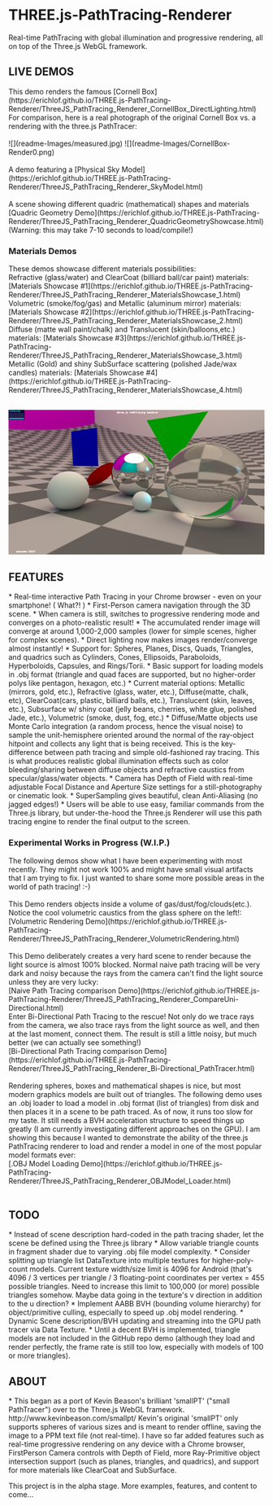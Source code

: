 # THREE.js-PathTracing-Renderer
Real-time PathTracing with global illumination and progressive rendering, all on top of the Three.js WebGL framework. <br>

<h2>LIVE DEMOS</h2>
This demo renders the famous [Cornell Box](https://erichlof.github.io/THREE.js-PathTracing-Renderer/ThreeJS_PathTracing_Renderer_CornellBox_DirectLighting.html) <br>
For comparison, here is a real photograph of the original Cornell Box vs. a rendering with the three.js PathTracer: <br>
<br>
![](readme-Images/measured.jpg) ![](readme-Images/CornellBox-Render0.png)
<br>
<br>
A demo featuring a [Physical Sky Model](https://erichlof.github.io/THREE.js-PathTracing-Renderer/ThreeJS_PathTracing_Renderer_SkyModel.html) <br>
<br>
A scene showing different quadric (mathematical) shapes and materials [Quadric Geometry Demo](https://erichlof.github.io/THREE.js-PathTracing-Renderer/ThreeJS_PathTracing_Renderer_QuadricGeometryShowcase.html) (Warning: this may take 7-10 seconds to load/compile!)<br>
<h3>Materials Demos</h3>
These demos showcase different materials possibilities: <br>
Refractive (glass/water) and ClearCoat (billiard ball/car paint) materials: [Materials Showcase #1](https://erichlof.github.io/THREE.js-PathTracing-Renderer/ThreeJS_PathTracing_Renderer_MaterialsShowcase_1.html) <br>
Volumetric (smoke/fog/gas) and Metallic (aluminum mirror) materials: [Materials Showcase #2](https://erichlof.github.io/THREE.js-PathTracing-Renderer/ThreeJS_PathTracing_Renderer_MaterialsShowcase_2.html) <br>
Diffuse (matte wall paint/chalk) and Translucent (skin/balloons,etc.) materials: [Materials Showcase #3](https://erichlof.github.io/THREE.js-PathTracing-Renderer/ThreeJS_PathTracing_Renderer_MaterialsShowcase_3.html) <br>
Metallic (Gold) and shiny SubSurface scattering (polished Jade/wax candles) materials: [Materials Showcase #4](https://erichlof.github.io/THREE.js-PathTracing-Renderer/ThreeJS_PathTracing_Renderer_MaterialsShowcase_4.html) <br>
<br>

![](readme-Images/threejsPathTracing.png)

<h2>FEATURES</h2>
* Real-time interactive Path Tracing in your Chrome browser - even on your smartphone! ( What?! )
* First-Person camera navigation through the 3D scene.
* When camera is still, switches to progressive rendering mode and converges on a photo-realistic result!
* The accumulated render image will converge at around 1,000-2,000 samples (lower for simple scenes, higher for complex scenes).
* Direct lighting now makes images render/converge almost instantly!
* Support for: Spheres, Planes, Discs, Quads, Triangles, and quadrics such as Cylinders, Cones, Ellipsoids, Paraboloids, Hyperboloids, Capsules, and Rings/Torii.
* Basic support for loading models in .obj format (triangle and quad faces are supported, but no higher-order polys like pentagon, hexagon, etc.)
* Current material options: Metallic (mirrors, gold, etc.), Refractive (glass, water, etc.), Diffuse(matte, chalk, etc), ClearCoat(cars, plastic, billiard balls, etc.), Translucent (skin, leaves, etc.), Subsurface w/ shiny coat (jelly beans, cherries, white glue, polished Jade, etc.), Volumetric (smoke, dust, fog, etc.)
* Diffuse/Matte objects use Monte Carlo integration (a random process, hence the visual noise) to sample the unit-hemisphere oriented around the normal of the ray-object hitpoint and collects any light that is being received.  This is the key-difference between path tracing and simple old-fashioned ray tracing.  This is what produces realistic global illumination effects such as color bleeding/sharing between diffuse objects and refractive caustics from specular/glass/water objects.
* Camera has Depth of Field with real-time adjustable Focal Distance and Aperture Size settings for a still-photography or cinematic look.
* SuperSampling gives beautiful, clean Anti-Aliasing (no jagged edges!)
* Users will be able to use easy, familiar commands from the Three.js library, but under-the-hood the Three.js Renderer will use this path tracing engine to render the final output to the screen.

<h3>Experimental Works in Progress (W.I.P.)</h3>
The following demos show what I have been experimenting with most recently.  They might not work 100% and might have small visual artifacts that I am trying to fix.  I just wanted to share some more possible areas in the world of path tracing! :-) <br>
<br>
This Demo renders objects inside a volume of gas/dust/fog/clouds(etc.).  Notice the cool volumetric caustics from the glass sphere on the left!:
<br>
[Volumetric Rendering Demo](https://erichlof.github.io/THREE.js-PathTracing-Renderer/ThreeJS_PathTracing_Renderer_VolumetricRendering.html) <br>
<br>
This Demo deliberately creates a very hard scene to render because the light source is almost 100% blocked.  Normal naive path tracing will be very dark and noisy because the rays from the camera can't find the light source unless they are very lucky:
<br>
[Naive Path Tracing comparison Demo](https://erichlof.github.io/THREE.js-PathTracing-Renderer/ThreeJS_PathTracing_Renderer_CompareUni-Directional.html) <br>
Enter Bi-Directional Path Tracing to the rescue!  Not only do we trace rays from the camera, we also trace rays from the light source as well, and then at the last moment, connect them.  The result is still a little noisy, but much better (we can actually see something!)
<br>
[Bi-Directional Path Tracing comparison Demo](https://erichlof.github.io/THREE.js-PathTracing-Renderer/ThreeJS_PathTracing_Renderer_Bi-Directional_PathTracer.html) <br>
<br>
Rendering spheres, boxes and mathematical shapes is nice, but most modern graphics models are built out of triangles.  The following demo uses an .obj loader to load a model in .obj format (list of triangles) from disk and then places it in a scene to be path traced.  As of now, it runs too slow for my taste.  It still needs a BVH acceleration structure to speed things up greatly (I am currently investigating different approaches on the GPU). I am showing this because I wanted to demonstrate the ability of the three.js PathTracing renderer to load and render a model in one of the most popular model formats ever: <br>
[.OBJ Model Loading Demo](https://erichlof.github.io/THREE.js-PathTracing-Renderer/ThreeJS_PathTracing_Renderer_OBJModel_Loader.html) <br>
<br>

<h2>TODO</h2>
* Instead of scene description hard-coded in the path tracing shader, let the scene be defined using the Three.js library
* Allow variable triangle counts in fragment shader due to varying .obj file model complexity.
* Consider splitting up triangle list DataTexture into multiple textures for higher-poly-count models.  Current texture width/size limit is 4096 for Android (that's 4096 / 3 vertices per triangle / 3 floating-point coordinates per vertex = 455 possible triangles.  Need to increase this limit to 100,000 (or more) possible triangles somehow.  Maybe data going in the texture's v direction in addition to the u direction?
* Implement AABB BVH (bounding volume hierarchy) for object/primitive culling, especially to speed up .obj model rendering.
* Dynamic Scene description/BVH updating and streaming into the GPU path tracer via Data Texture.
* Until a decent BVH is implemented, triangle models are not included in the GitHub repo demo (although they load and render perfectly, the frame rate is still too low, especially with models of 100 or more triangles).

<h2>ABOUT</h2>
* This began as a port of Kevin Beason's brilliant 'smallPT' ("small PathTracer") over to the Three.js WebGL framework.  http://www.kevinbeason.com/smallpt/  Kevin's original 'smallPT' only supports spheres of various sizes and is meant to render offline, saving the image to a PPM text file (not real-time). I have so far added features such as real-time progressive rendering on any device with a Chrome browser, FirstPerson Camera controls with Depth of Field, more Ray-Primitive object intersection support (such as planes, triangles, and quadrics), and support for more materials like ClearCoat and SubSurface. 

This project is in the alpha stage.  More examples, features, and content to come...
